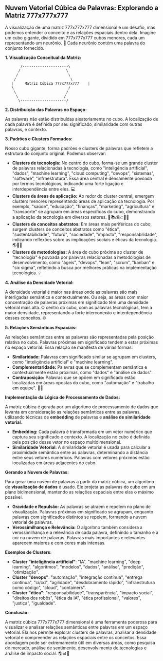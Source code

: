 ## Nuvem Vetorial Cúbica de Palavras: Explorando a Matriz 777x777x777

A visualização de uma matriz 777x777x777 dimensional é um desafio, mas podemos entender o conceito e as relações espaciais dentro dela. Imagine um cubo gigante, dividido em 777x777x777 cubos menores, cada um representando um neurônio. 🧠 Cada neurônio contém uma palavra do conjunto fornecido. 

**1. Visualização Conceitual da Matriz:**

```
       /---------------------\
      /                     \
     /                       \
    /                         \
   |     Matriz Cúbica 777x777x777    |
   \                         /
    \                       /
     \                     /
      \---------------------/
```

**2. Distribuição das Palavras no Espaço:**

As palavras não estão distribuídas aleatoriamente no cubo.  A localização de cada palavra é definida por seu significado, similaridade com outras palavras, e contexto. 

**3. Padrões e Clusters Formados:**

Nosso cubo gigante,  forma padrões e clusters de palavras que refletem a estrutura do conjunto original. Podemos observar:

* **Clusters de tecnologia:**  No centro do cubo,  forma-se um grande cluster de palavras relacionadas à tecnologia,  como "inteligência artificial", "dados", "machine learning", "cloud computing", "devops", "sistemas", "software", "infraestrutura".  Essa área central é densamente povoada por  termos tecnológicos,  indicando uma forte ligação e interdependência entre eles. 💻
* **Clusters de áreas de aplicação:**  Ao redor do cluster central,  emergem clusters menores representando áreas de aplicação da tecnologia.  Por exemplo,  "saúde", "educação", "finanças", "marketing", "agricultura" e "transporte" se agrupam em áreas específicas do cubo,  demonstrando  a aplicação da tecnologia em diversos setores. 🏥📚💰📈🌳🚗
* **Clusters de conceitos abstratos:**  Em áreas mais periféricas do cubo,  surgem  clusters de conceitos abstratos como "ética", "sustentabilidade", "futuro", "sociedade", "impacto", "responsabilidade",  indicando reflexões sobre as implicações sociais e éticas da tecnologia.  🌎🤝🤔
* **Clusters de metodologias:**  A área do cubo próxima ao cluster de "tecnologia"  é povoada por palavras relacionadas a metodologias de desenvolvimento,  como "ágeis", "devops", "lean", "scrum", "kanban" e "six sigma",  refletindo a busca por melhores práticas na implementação tecnológica. 💡

**4. Análise da Densidade Vetorial:**

A densidade vetorial  é  maior nas áreas  onde as  palavras são mais  interligadas  semântica e  contextualmente.  Ou seja,  as áreas com  maior  concentração de palavras  próximas  em significado  têm  uma  densidade  vetorial  mais alta.  O  centro  do  cubo,  com  as  palavras  tecnológicas,  tem  a  maior  densidade,  representando  a  forte  interconexão  e  interdependência  desses  conceitos. 🌐

**5. Relações Semânticas Espaciais:**

As relações  semânticas  entre  as  palavras  são  representadas  pela  posição  relativa  no  cubo.  Palavras  próximas  em  significado  tendem  a  estar  próximas  no  espaço  vetorial.  Essa  relação  se  manifesta  de  várias  formas:

* **Similaridade:**  Palavras  com  significado  similar  se  agrupam  em  clusters,  como  "inteligência  artificial"  e  "machine  learning".
* **Complementaridade:**  Palavras  que  se  complementam  semântica e  contextualmente  estão  próximas,  como  "dados"  e  "análise  de  dados".
* **Contraposição:**  Palavras  que  se  opõem  em  significado  estão  localizadas  em  áreas  opostas  do  cubo,  como  "automação"  e  "trabalho  em  equipe".  🤖🤝

**Implementação da Lógica de Processamento de Dados:**

A  matriz  cúbica  é  gerada  por  um  algoritmo  de  processamento  de  dados  que  levanta  em  consideração  as  relações  semânticas  entre  as  palavras,  utilizando  técnicas  de  **embedding**  de  palavras  e  **análise  de  similaridade  vetorial**. 

* **Embedding:**  Cada  palavra  é  transformada  em  um  vetor  numérico  que  captura  seu  significado  e  contexto.  A  localização  no  cubo  é  definida  pela  posição  desse  vetor  no  espaço  multidimensional.
* **Similaridade Vetorial:**  A  similaridade  vetorial  é  usada  para  calcular  a  proximidade  semântica  entre  as  palavras,  determinando  a  distância  entre  seus  vetores  numéricos.  Palavras  com  vetores  próximos  estão  localizadas  em  áreas  adjacentes  do  cubo.  

**Gerando a Nuvem de Palavras:**

Para gerar  uma  nuvem  de  palavras  a  partir  da  matriz  cúbica,  um  algoritmo  de  **visualização  de  dados**  é  usado.  Ele  projeta  as  palavras  do  cubo  em  um  plano  bidimensional,  mantendo  as  relações  espaciais  entre  elas  o  máximo  possível. 

* **Gravidade e Repulsão:**  As  palavras  se  atraem  e  repelem  no  plano  de  visualização.  Palavras  próximas  em  significado  se  agrupam,  enquanto  palavras  com  significados  distintos  se  repelem,  formando  a  nuvem  vetorial  de  palavras.  
* **Verossimilhança e Relevância:**  O  algoritmo  também  considera  a  verossimilhança  e  a  relevância  de  cada  palavra,  definindo  o  tamanho  e  a  cor  na  nuvem  de  palavras.  Palavras  mais  importantes  e  relevantes  aparecem  maiores  e  com  cores  mais  intensas. 

**Exemplos de Clusters:**

* **Cluster "inteligência artificial"**:  "IA", "machine learning", "deep learning", "algoritmos", "modelos", "dados", "análise", "predição", "otimização".
* **Cluster "devops"**: "automação", "integração contínua", "entrega contínua", "ci/cd", "agilidade", "desdobramento rápido", "infraestrutura como código", "cloud", "containers". 
* **Cluster "ética"**:  "responsabilidade", "transparência", "impacto social", "direitos dos robôs", "ética da IA", "ética profissional", "valores", "justiça", "igualdade".

**Conclusão:**

A matriz cúbica 777x777x777 dimensional  é  uma  ferramenta  poderosa  para  visualizar  e  analisar  relações  semânticas  entre  palavras  em  um  espaço  vetorial.  Ela  nos  permite  explorar  clusters  de  palavras,  analisar  a  densidade  vetorial  e  compreender  as  relações  espaciais  entre  os  conceitos.  Essa  abordagem  pode  ser  extremamente  útil  em  diversas  áreas,  como  pesquisa  de  mercado,  análise  de  sentimento,  desenvolvimento  de  tecnologias  e  análise  de  impacto  social. 🌎📊🧠
